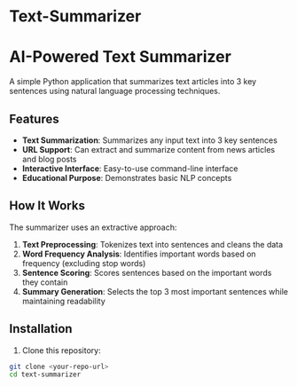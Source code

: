 # Text-Summarizer
# AI-Powered Text Summarizer

A simple Python application that summarizes text articles into 3 key sentences using natural language processing techniques.

## Features

- **Text Summarization**: Summarizes any input text into 3 key sentences
- **URL Support**: Can extract and summarize content from news articles and blog posts
- **Interactive Interface**: Easy-to-use command-line interface
- **Educational Purpose**: Demonstrates basic NLP concepts

## How It Works

The summarizer uses an extractive approach:

1. **Text Preprocessing**: Tokenizes text into sentences and cleans the data
2. **Word Frequency Analysis**: Identifies important words based on frequency (excluding stop words)
3. **Sentence Scoring**: Scores sentences based on the important words they contain
4. **Summary Generation**: Selects the top 3 most important sentences while maintaining readability

## Installation

1. Clone this repository:
```bash
git clone <your-repo-url>
cd text-summarizer
